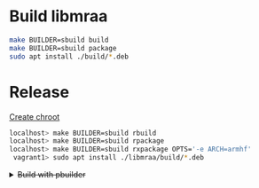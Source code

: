 # Build libmraa
```sh
make BUILDER=sbuild build
make BUILDER=sbuild package
sudo apt install ./build/*.deb
```

# Release

[Create chroot](../mps/README.md#create-chroot)

```sh
localhost> make BUILDER=sbuild rbuild
localhost> make BUILDER=sbuild rpackage
localhost> make BUILDER=sbuild rxpackage OPTS='-e ARCH=armhf'
 vagrant1> sudo apt install ./libmraa/build/*.deb
```

<details>
  <summary><s>Build with pbuilder</s></summary>

  ```sh
  localhost> cd ../hosts/debian12 && make up && cd -
  localhost> make BUILDER=pbuilder rbuild
  localhost> make BUILDER=pbuilder rpackage
  localhost> cd ../hosts/debian12
  localhost> vagrant ssh
   vagrant1> sudo apt install ./libmraa/build/*.deb

  localhost> make BUILDER=pbuilder rxpackage OPTS='-e ARCH=armhf'
   vagrant1> cd ~/pbuilder/*_result
   vagrant1> python3 -m http.server
   vagrant2> cd ~/pbuilder/*_result
   vagrant2> dpkg-scanpackages . /dev/null >Packages
   vagrant2> pbuilder-dist bookworm armhf update --extrapackages 'libmraa2 libmraa-dev' --allow-untrusted --othermirror 'deb [allow-insecure=yes] http://localhost:8000/ ./'
  ```
</details>
